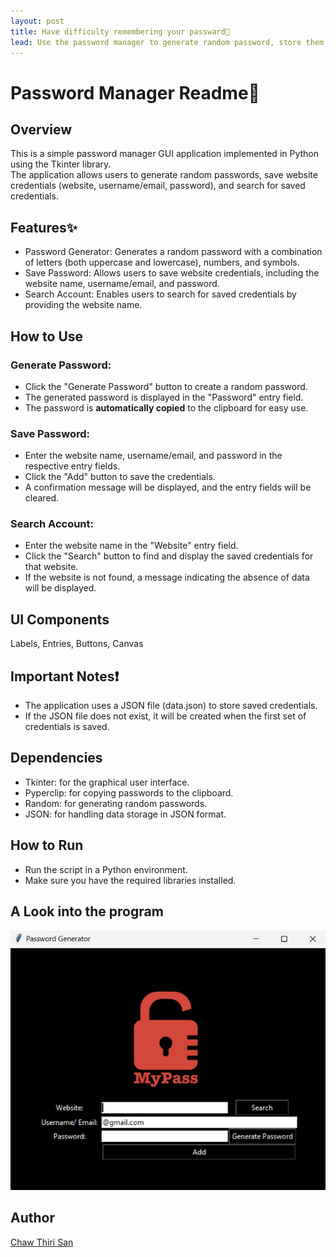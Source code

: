 ```yaml
---
layout: post
title: Have difficulty remembering your passward🔐
lead: Use the password manager to generate random password, store them in the database🗳️ and search it 🔎when you need.
---
```



# Password Manager Readme🔏
## Overview
This is a simple password manager GUI application implemented in Python using the Tkinter library.    
The application allows users to generate random passwords, save website credentials (website, username/email, password), and search for saved credentials.   

## Features✨
* Password Generator: Generates a random password with a combination of letters (both uppercase and lowercase), numbers, and symbols.
* Save Password: Allows users to save website credentials, including the website name, username/email, and password.
* Search Account: Enables users to search for saved credentials by providing the website name.

## How to Use
### Generate Password:
* Click the "Generate Password" button to create a random password.   
* The generated password is displayed in the "Password" entry field.
* The password is **automatically copied** to the clipboard for easy use.
### Save Password:

* Enter the website name, username/email, and password in the respective entry fields.
* Click the "Add" button to save the credentials.
* A confirmation message will be displayed, and the entry fields will be cleared.
### Search Account:

* Enter the website name in the "Website" entry field.
* Click the "Search" button to find and display the saved credentials for that website.
* If the website is not found, a message indicating the absence of data will be displayed.
## UI Components
Labels, Entries, Buttons, Canvas

## Important Notes❗
* The application uses a JSON file (data.json) to store saved credentials. 
* If the JSON file does not exist, it will be created when the first set of credentials is saved.
## Dependencies
* Tkinter: for the graphical user interface.
* Pyperclip: for copying passwords to the clipboard.
* Random: for generating random passwords.
* JSON: for handling data storage in JSON format.
## How to Run
* Run the script in a Python environment.
*  Make sure you have the required libraries installed.
## A Look into the program
![Password manager](/assets/jpg/pw_manager.png)
## Author
[Chaw Thiri San](chaw.compare)